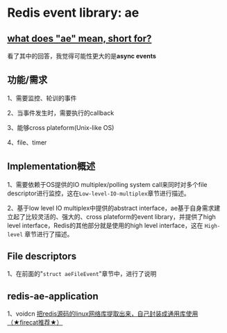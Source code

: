 # Redis event library: ae



## [what does "ae" mean, short for?](https://redis-db.narkive.com/zj43Vnl5/what-does-ae-mean-short-for)

看了其中的回答，我觉得可能性更大的是**async events**



## 功能/需求

1、需要监控、轮训的事件

2、当事件发生时，需要执行的callback

3、能够cross plateform(Unix-like OS)

4、file、timer

## Implementation概述

1、需要依赖于OS提供的IO multiplex/polling system call来同时对多个file descriptor进行监控，这在`Low-level-IO-multiplex`章节进行描述。

2、基于low level IO multiplex中提供的abstract interface，ae基于自身需求建立起了比较灵活的、强大的、cross plateform的event library，并提供了high level interface，Redis的其他部分就是使用的high level interface，这在 `High-level` 章节进行了描述。



## File descriptors

1、在前面的"`struct aeFileEvent`"章节中，进行了说明



## redis-ae-application

1、voidcn [把redis源码的linux网络库提取出来，自己封装成通用库使用（★firecat推荐★）](http://www.voidcn.com/article/p-agorceqr-brv.html)